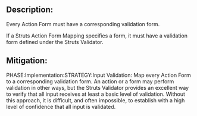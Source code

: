 ## Description:

Every Action Form must have a corresponding validation form.

If a Struts Action Form Mapping specifies a form, it must have a validation form defined under the Struts Validator.

## Mitigation:


PHASE:Implementation:STRATEGY:Input Validation:
Map every Action Form to a corresponding validation form. An action or a form may perform validation in other ways, but the Struts Validator provides an excellent way to verify that all input receives at least a basic level of validation. Without this approach, it is difficult, and often impossible, to establish with a high level of confidence that all input is validated.


